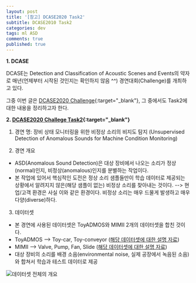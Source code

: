 ```yaml
---
layout: post
title: '[참고] DCASE2020 Task2'
subtitle: DCASE2010 Task2
categories: dev
tags: ml ASD
comments: true
published: true
---
```

**1. DCASE**

DCASE는 Detection and Classification of Acoustic Scenes and Events의 약자로 매년(언제부터 시작된 것인지는 확인하지 않음 ^^) 경연대회(Challenge)를 개최하고 있다.

그중 이번 글은 [DCASE2020 Challenge](http://dcase.community/challenge2020/index){:target="_blank"}, 그 중에서도 Task2에 대한 내용을 정리하고자 한다.

**2. [DCASE2020 Challege Task2](http://dcase.community/challenge2020/task-unsupervised-detection-of-anomalous-sounds){:target="_blank"}**

1) 경연 명: 장비 상태 모니터링을 위한 비정상 소리의 비지도 탐지 (Unsupervised Detection of Anomalous Sounds for Machine Condition Monitoring)

2) 경연 개요
- ASD(Anomalous Sound Detection)은 대상 장비에서 나오는 소리가 정상(normal)인지, 비정상(anomalous)인지를 분별하는 작업이다.
- 본 작업에 있어서 핵심적인 도전은 정상 소리 샘플들만이 학습 데이터로 제공되는 상황에서 알려지지 않은(해당 샘플이 없는) 비정상 소리를 찾아내는 것이다. --> 현업/고객 환경은 사실 이와 같은 환경이다. 비정상 소리는 매우 드물게 발생하고 매우 다양(diverse)하다.

3) 데이터셋
- 본 경연에 사용된 데이터셋은 ToyADMOS와 MIMII 2개의 데이터셋을 합친 것이다.
- ToyADMOS --> Toy-car, Toy-conveyor ([해당 데이터셋에 대한 설명 자료](https://ieeexplore.ieee.org/document/8937164))
- MIMII --> Valve, Pump, Fan, Slide ([해당 데이터셋에 대한 설명 자료](http://dcase.community/documents/workshop2019/proceedings/DCASE2019Workshop_Purohit_21.pdf))
- 대상 장비의 소리를 배경 소음(environmental noise, 실제 공장에서 녹음된 소음)와 합쳐서 학습과 테스트 데이터로 제공

![데이터셋 전체의 개요](https://AIWithDaddy.github.io/assets/img/dev/ml/2021-04-01-dev-ml-dcase2020.jpg)  

